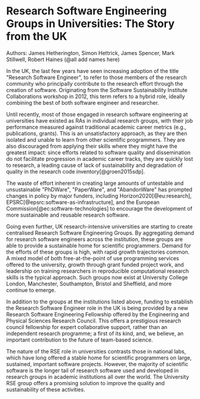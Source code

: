 Research Software Engineering Groups in Universities: The Story from the UK
===========================================================================

Authors: James Hetherington, Simon Hettrick, James Spencer, Mark Stillwell,
Robert Haines (@all add names here)

In the UK, the last few years have seen increasing adoption of the title
"Research Software Engineer", to refer to those members of the research
community who principally contribute to the research effort through the
creation of software. Originating from the Software Sustainability Institute
Collaborations workshop in 2012, this term refers to a hybrid role, ideally
combining the best of both software engineer and researcher.

Until recently, most of those engaged in research software engineering at
universities have existed as RAs in individual research groups, with their job
performance measured against traditional academic career metrics (e.g.,
publications, grants). This is an unsatisfactory approach, as they are then
isolated and unable to learn from other scientific programmers. They are also
discouraged from applying their skills where they might have the greatest
impact: since efforts related to software quality and dissemination do not
facilitate progression in academic career tracks, they are quickly lost to
research, a leading cause of lack of sustainability and degradation of quality
in the research code inventory[@groen2015sdp]. 

The waste of effort inherent in creating large amounts of untestable and
unsustainable "PhDWare", "PaperWare", and "AbandonWare" has prompted changes in
policy by major funders, including Horizon2020[@eu:research],
EPSRC[@epsrc:software-as-infrastructure], and the European
Commission[@ec:software-technologies] to encourage the development of more
sustainable and reusable research software.

Going even further, UK research-intensive universities are starting to create
centralised Research Software Engineering Groups. By aggregating demand for
research software engineers across the institution, these groups are able to
provide a sustainable home for scientific programmers. Demand for the efforts
of these groups is high, with rapid growth trajectories common. A mixed model
of both free-at-the-point of use programming services offered to the
university, growth through grant funded project work, and leadership on
training researchers in reproducible computational research skills is the
typical approach. Such groups now exist at University College London,
Manchester, Southampton, Bristol and Sheffield, and more continue to emerge.

In addition to the groups at the institutions listed above, funding to
establish the Research Software Engineer role in the UK is being provided by
a new Research Software Engineering Fellowship offered by the Engineering and
Physical Sciences Research Council. This offers a prestigious research
council fellowship for expert collaborative support, rather than an
independent research programme; a first of its kind, and, we believe, an
important contribution to the future of team-based science.

The nature of the RSE role in universities contrasts those in national labs, which
have long offered a stable home for scientific programmers on large, sustained,
important software projects. However, the majority of scientific software is
the longer tail of research software used and developed in research groups in
academic institutions all over the world. The University RSE group offers a promising
solution to improve the quality and sustainability of these activities.
